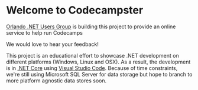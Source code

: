 # Welcome to Codecampster

[Orlando .NET Users Group](http://onetug.org) is building this project to provide an online service to help run Codecamps

We would love to hear your feedback!

This project is an educational effort to showcase .NET development on different platforms (Windows, Linux and OSX). 
As a result, the development is in [.NET Core](http://docs.asp.net/en/latest/conceptual-overview/dotnetcore.html) using [Visual Studio Code](https://code.visualstudio.com/).
Because of time constraints, we're still using Microsoft SQL Server for data storage but hope to branch to more platform agnostic data stores soon.